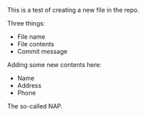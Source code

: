 This is a test of creating a new file in the repo.

Three things:
* File name
* File contents
* Commit message

Adding some new contents here:
* Name
* Address
* Phone

The so-called NAP.

